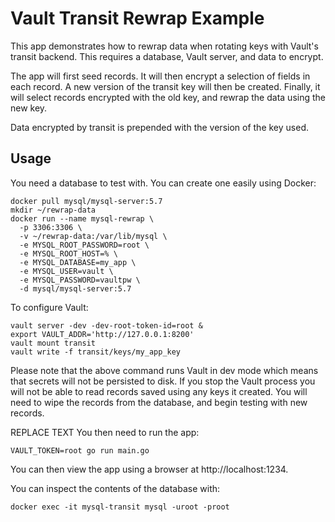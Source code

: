 # Vault Transit Rewrap Example

This app demonstrates how to rewrap data when rotating keys with Vault's transit backend.  This requires a database, Vault server, and data to encrypt.

The app will first seed records.  It will then encrypt a selection of fields in each record.  A new version of the transit key will then be created.  Finally, it will select records encrypted with the old key, and rewrap the data using the new key.  

Data encrypted by transit is prepended with the version of the key used.  

## Usage

You need a database to test with.  You can create one easily using Docker:

```
docker pull mysql/mysql-server:5.7
mkdir ~/rewrap-data
docker run --name mysql-rewrap \
  -p 3306:3306 \
  -v ~/rewrap-data:/var/lib/mysql \
  -e MYSQL_ROOT_PASSWORD=root \
  -e MYSQL_ROOT_HOST=% \
  -e MYSQL_DATABASE=my_app \
  -e MYSQL_USER=vault \
  -e MYSQL_PASSWORD=vaultpw \
  -d mysql/mysql-server:5.7
```

To configure Vault:

```
vault server -dev -dev-root-token-id=root &
export VAULT_ADDR='http://127.0.0.1:8200'
vault mount transit
vault write -f transit/keys/my_app_key
```

Please note that the above command runs Vault in dev mode which means that secrets will not be persisted to disk.  If you stop the Vault process you will not be able to read records saved using any keys it created.  You will need to wipe the records from the database, and begin testing with new records.  


REPLACE TEXT
You then need to run the app:

```
VAULT_TOKEN=root go run main.go
```

You can then view the app using a browser at http://localhost:1234.

You can inspect the contents of the database with:
```
docker exec -it mysql-transit mysql -uroot -proot
```